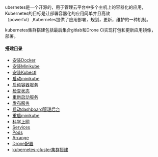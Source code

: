 ubernetes是一个开源的，用于管理云平台中多个主机上的容器化的应用，Kubernetes的目标是让部署容器化的应用简单并且高效（powerful）,Kubernetes提供了应用部署，规划，更新，维护的一种机制。

kubernetes集群搭建包括最后集合gitlab和Drone Ci实现打包和更新应用镜像，部署。

#### 搭建目录
* [安装Docker](#安装Docker)
* [安装Minikube](#安装Minikube)
* [安装Kubectl](#安装Kubectl)
* [启动minikube](#启动minikube)
* [启动容器服务](#启动容器服务)
* [检查状态](#查看状态)
* [重新启动服务](#重新启动服务)
* [发布服务](#发布服务)
* [启动dashboard管理后台](#启动dashboard管理后台)
* [重启minikube](#重启minikube)
* [科学上网](#科学上网)
* [Services](https://github.com/KeKe-Li/kubernetes-tutorial/blob/master/src/service/service.md)
* [Pods](https://github.com/KeKe-Li/kubernetes-tutorial/blob/master/src/pod/pods.md)
* [Arrange](https://github.com/KeKe-Li/kubernetes-tutorial/blob/master/src/service/arrange.md)
* [Drone配置](https://github.com/KeKe-Li/kubernetes-tutorial/blob/master/src/drone/drone.md)
* [kubernetes-cluster集群搭建]()
